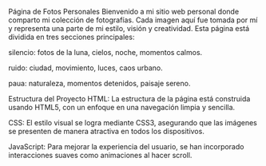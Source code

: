 Página de Fotos Personales
Bienvenido a mi sitio web personal donde comparto mi colección de fotografías. Cada imagen aquí fue tomada por mí y representa una parte de mi estilo, visión y creatividad. Esta página está dividida en tres secciones principales:

silencio: fotos de la luna, cielos, noche, momentos calmos.

ruido: ciudad, movimiento, luces, caos urbano.

paua: naturaleza, momentos detenidos, paisaje sereno.

Estructura del Proyecto
HTML: La estructura de la página está construida usando HTML5, con un enfoque en una navegación limpia y sencilla.

CSS: El estilo visual se logra mediante CSS3, asegurando que las imágenes se presenten de manera atractiva en todos los dispositivos.

JavaScript: Para mejorar la experiencia del usuario, se han incorporado interacciones suaves como animaciones al hacer scroll.
